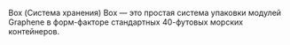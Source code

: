 Box (Система хранения)
Box — это простая система упаковки модулей Graphene  в форм-факторе стандартных 40-футовых морских контейнеров.